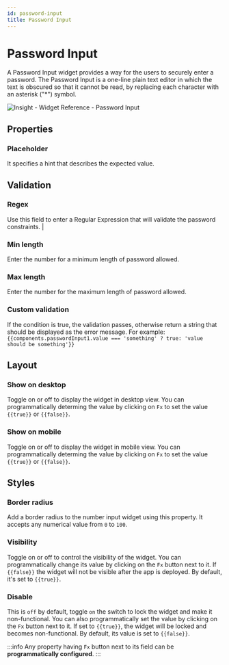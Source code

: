 ```yaml
---
id: password-input
title: Password Input
---
```

# Password Input

A Password Input widget provides a way for the users to securely enter a password. The Password Input is a one-line plain text editor in which the text is obscured so that it cannot be read, by replacing each character with an asterisk ("*") symbol.

<div style={{textAlign: 'center'}}>

![Insight - Widget Reference - Password Input](/img/widgets/password-input/password-input.gif)

</div>

## Properties

### Placeholder

It specifies a hint that describes the expected value. 

## Validation

### Regex

Use this field to enter a Regular Expression that will validate the password constraints. |
### Min length

Enter the number for a minimum length of password allowed.

### Max length

Enter the number for the maximum length of password allowed.

### Custom validation

If the condition is true, the validation passes, otherwise return a string that should be displayed as the error message. For example: `{{components.passwordInput1.value === 'something' ? true: 'value should be something'}}`

## Layout

### Show on desktop

Toggle on or off to display the widget in desktop view. You can programmatically determing the value by clicking on `Fx` to set the value `{{true}}` or `{{false}}`.
### Show on mobile

Toggle on or off to display the widget in mobile view. You can programmatically determing the value by clicking on `Fx` to set the value `{{true}}` or `{{false}}`.

## Styles

### Border radius

Add a border radius to the number input widget using this property. It accepts any numerical value from `0` to `100`.

### Visibility

Toggle on or off to control the visibility of the widget. You can programmatically change its value by clicking on the `Fx` button next to it. If `{{false}}` the widget will not be visible after the app is deployed. By default, it's set to `{{true}}`.

### Disable

This is `off` by default, toggle `on` the switch to lock the widget and make it non-functional. You can also programmatically set the value by clicking on the `Fx` button next to it. If set to `{{true}}`, the widget will be locked and becomes non-functional. By default, its value is set to `{{false}}`.

:::info
Any property having `Fx` button next to its field can be **programmatically configured**.
:::